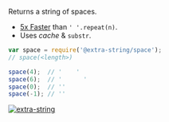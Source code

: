 Returns a string of spaces.
- [5x Faster] than `' '.repeat(n)`.
- Uses *cache* & `substr`.

```javascript
var space = require('@extra-string/space');
// space(<length>)

space(4);  // '    '
space(6);  // '      '
space(0);  // ''
space(-1); // ''
```


[![extra-string](https://i.imgur.com/y4YVIau.jpg)](https://www.npmjs.com/package/extra-string)

[5x Faster]: https://jsperf.com/spaces-substr-vs-search
